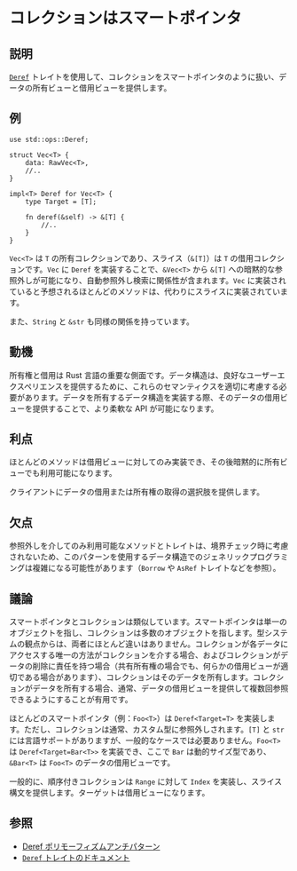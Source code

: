 # コレクションはスマートポインタ

## 説明

[`Deref`](https://doc.rust-lang.org/std/ops/trait.Deref.html) トレイトを使用して、コレクションをスマートポインタのように扱い、データの所有ビューと借用ビューを提供します。

## 例

```rust,ignore
use std::ops::Deref;

struct Vec<T> {
    data: RawVec<T>,
    //..
}

impl<T> Deref for Vec<T> {
    type Target = [T];

    fn deref(&self) -> &[T] {
        //..
    }
}
```

`Vec<T>` は `T` の所有コレクションであり、スライス（`&[T]`）は `T` の借用コレクションです。`Vec` に `Deref` を実装することで、`&Vec<T>` から `&[T]` への暗黙的な参照外しが可能になり、自動参照外し検索に関係性が含まれます。`Vec` に実装されていると予想されるほとんどのメソッドは、代わりにスライスに実装されています。

また、`String` と `&str` も同様の関係を持っています。

## 動機

所有権と借用は Rust 言語の重要な側面です。データ構造は、良好なユーザーエクスペリエンスを提供するために、これらのセマンティクスを適切に考慮する必要があります。データを所有するデータ構造を実装する際、そのデータの借用ビューを提供することで、より柔軟な API が可能になります。

## 利点

ほとんどのメソッドは借用ビューに対してのみ実装でき、その後暗黙的に所有ビューでも利用可能になります。

クライアントにデータの借用または所有権の取得の選択肢を提供します。

## 欠点

参照外しを介してのみ利用可能なメソッドとトレイトは、境界チェック時に考慮されないため、このパターンを使用するデータ構造でのジェネリックプログラミングは複雑になる可能性があります（`Borrow` や `AsRef` トレイトなどを参照）。

## 議論

スマートポインタとコレクションは類似しています。スマートポインタは単一のオブジェクトを指し、コレクションは多数のオブジェクトを指します。型システムの観点からは、両者にほとんど違いはありません。コレクションが各データにアクセスする唯一の方法がコレクションを介する場合、およびコレクションがデータの削除に責任を持つ場合（共有所有権の場合でも、何らかの借用ビューが適切である場合があります）、コレクションはそのデータを所有します。コレクションがデータを所有する場合、通常、データの借用ビューを提供して複数回参照できるようにすることが有用です。

ほとんどのスマートポインタ（例：`Foo<T>`）は `Deref<Target=T>` を実装します。ただし、コレクションは通常、カスタム型に参照外しされます。`[T]` と `str` には言語サポートがありますが、一般的なケースでは必要ありません。`Foo<T>` は `Deref<Target=Bar<T>>` を実装でき、ここで `Bar` は動的サイズ型であり、`&Bar<T>` は `Foo<T>` のデータの借用ビューです。

一般的に、順序付きコレクションは `Range` に対して `Index` を実装し、スライス構文を提供します。ターゲットは借用ビューになります。

## 参照

- [Deref ポリモーフィズムアンチパターン](../anti_patterns/deref.md)
- [`Deref` トレイトのドキュメント](https://doc.rust-lang.org/std/ops/trait.Deref.html)
